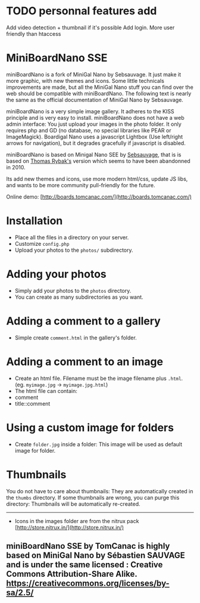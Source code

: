 TODO personnal features add
================
Add video detection + thumbnail if it's possible
Add login. More user friendly than htaccess


MiniBoardNano SSE
================

miniBoardNano is a fork of MiniGal Nano by Sebsauvage. It just make it more graphic, with new themes and icons. Some little technicals improvements are made, but all the MiniGal Nano stuff you can find over the web should be compatible with miniBoardNano. The following text is nearly the same as the official documentation of MiniGal Nano by Sebsauvage.

miniBoardNano is a very simple image gallery. It adheres to the KISS principle and is very easy to install. miniBoardNano does not have a web admin interface: You just upload your images in the photo folder. It only requires php and GD (no database, no special libraries like PEAR or ImageMagick).
Boardigal Nano uses a javascript Lightbox (Use left/right arrows for navigation), but it degrades gracefully if javascript is disabled.

miniBoardNano is based on Minigal Nano SEE by [Sebsauvage](https://github.com/sebsauvage/MinigalNano), that is is based on [Thomas Rybak's](http://www.minigal.dk/minigal-nano.html) version which seems to have been abandonned in 2010.

Its add new themes and icons, use more modern html/css, update JS libs, and wants to be more community pull-friendly for the future.

Online demo: [http://boards.tomcanac.com/](http://boards.tomcanac.com/)

Installation
============

* Place all the files in a directory on your server.
* Customize `config.php`
* Upload your photos to the `photos/` subdirectory.

Adding your photos
==================

* Simply add your photos to the `photos` directory.
* You can create as many subdirectories as you want.

Adding a comment to a gallery
=============================

* Simple create `comment.html` in the gallery's folder.

Adding a comment to an image
============================

* Create an html file. Filename must be the image filename plus `.html`. (eg. `myimage.jpg` → `myimage.jpg.html`)
* The html file can contain:
 * comment
 * title::comment

Using a custom image for folders
================================

* Create `folder.jpg` inside a folder: This image will be used as default image for folder.


Thumbnails
=========

You do not have to care about thumbnails: They are automatically created in the `thumbs` directory.
If some thumbnails are wrong, you can purge this directory: Thumbnails will be automatically re-created.

--------------------------------------------------

* Icons in the images folder are from the nitrux pack [http://store.nitrux.in/](http://store.nitrux.in/)

miniBoardNano SSE by TomCanac is **highly** based on MiniGal Nano by Sébastien SAUVAGE  and is under the same licensed : Creative Commons Attribution-Share Alike.
https://creativecommons.org/licenses/by-sa/2.5/
--------------------------------------------------
